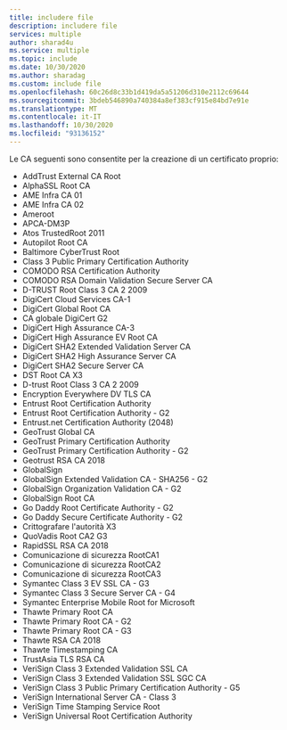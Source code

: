 ```yaml
---
title: includere file
description: includere file
services: multiple
author: sharad4u
ms.service: multiple
ms.topic: include
ms.date: 10/30/2020
ms.author: sharadag
ms.custom: include file
ms.openlocfilehash: 60c26d8c33b1d419da5a51206d310e2112c69644
ms.sourcegitcommit: 3bdeb546890a740384a8ef383cf915e84bd7e91e
ms.translationtype: MT
ms.contentlocale: it-IT
ms.lasthandoff: 10/30/2020
ms.locfileid: "93136152"
---
```

Le CA seguenti sono consentite per la creazione di un certificato proprio:

- AddTrust External CA Root
- AlphaSSL Root CA
- AME Infra CA 01
- AME Infra CA 02
- Ameroot
- APCA-DM3P
- Atos TrustedRoot 2011
- Autopilot Root CA
- Baltimore CyberTrust Root
- Class 3 Public Primary Certification Authority
- COMODO RSA Certification Authority
- COMODO RSA Domain Validation Secure Server CA
- D-TRUST Root Class 3 CA 2 2009
- DigiCert Cloud Services CA-1
- DigiCert Global Root CA
- CA globale DigiCert G2
- DigiCert High Assurance CA-3
- DigiCert High Assurance EV Root CA
- DigiCert SHA2 Extended Validation Server CA
- DigiCert SHA2 High Assurance Server CA
- DigiCert SHA2 Secure Server CA
- DST Root CA X3
- D-trust Root Class 3 CA 2 2009
- Encryption Everywhere DV TLS CA
- Entrust Root Certification Authority
- Entrust Root Certification Authority - G2
- Entrust.net Certification Authority (2048)
- GeoTrust Global CA
- GeoTrust Primary Certification Authority
- GeoTrust Primary Certification Authority - G2
- Geotrust RSA CA 2018
- GlobalSign
- GlobalSign Extended Validation CA - SHA256 - G2
- GlobalSign Organization Validation CA - G2
- GlobalSign Root CA
- Go Daddy Root Certificate Authority - G2
- Go Daddy Secure Certificate Authority - G2
- Crittografare l'autorità X3
- QuoVadis Root CA2 G3
- RapidSSL RSA CA 2018
- Comunicazione di sicurezza RootCA1
- Comunicazione di sicurezza RootCA2
- Comunicazione di sicurezza RootCA3
- Symantec Class 3 EV SSL CA - G3
- Symantec Class 3 Secure Server CA - G4
- Symantec Enterprise Mobile Root for Microsoft
- Thawte Primary Root CA
- Thawte Primary Root CA - G2
- Thawte Primary Root CA - G3
- Thawte RSA CA 2018
- Thawte Timestamping CA
- TrustAsia TLS RSA CA
- VeriSign Class 3 Extended Validation SSL CA
- VeriSign Class 3 Extended Validation SSL SGC CA
- VeriSign Class 3 Public Primary Certification Authority - G5
- VeriSign International Server CA - Class 3
- VeriSign Time Stamping Service Root
- VeriSign Universal Root Certification Authority
